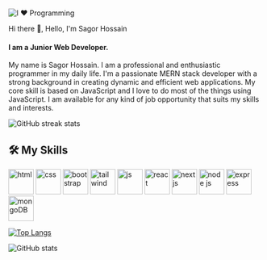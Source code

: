 ###


![I ❤ Programming](https://github.com/sagorcnits/sagorcnits/assets/130352065/3033a8cd-2aaf-4777-8138-e6c06ec21d05)


Hi there 👋, Hello, I'm Sagor Hossain
#### I am a Junior Web Developer.
My name is Sagor Hossain. I am a professional and enthusiastic programmer in my daily life.
I'm a passionate MERN stack developer with a strong background in creating dynamic and efficient web applications.
My core skill is based on JavaScript and I love to do most of the things using JavaScript. 
I am available for any kind of job opportunity that suits my skills and interests.


![GitHub streak stats](https://streak-stats.demolab.com/?user=sagorcnits) 

## 🛠 My Skills
<div>
 <img src="https://i.ibb.co/T4Fh5sL/html.webp" alt="html" width="50"/>
 <img src="https://i.ibb.co/RQWDpK5/css.webp" alt="css" width="50"/>
 <img src="https://i.ibb.co/KjCd9Q8/bootstrap.webp" alt="bootstrap" width="50"/>
 <img src="https://i.ibb.co/fCF2gZ9/tailwind.webp" alt="tailwind" width="50"/>
 <img src="https://i.ibb.co/PtdHFDv/javascript.jpg" alt="js" width="50"/>
 <img src="https://i.ibb.co/cDJSJZW/react.webp" alt="react" width="50"/>
 <img src="https://i.ibb.co/hf6dzts/next-js.webp" alt="next js" width="50"/>
 <img src="https://i.ibb.co/rmB62Cq/node.webp" alt="node js" width="50"/>
 <img src="https://i.ibb.co/V93cZSN/express.webp" alt="express" width="50"/>
 <img src="https://i.ibb.co/px8zZrT/mongoDB.webp" alt="mongoDB" width="50"/>
</div>




[![Top Langs](https://github-readme-stats.vercel.app/api/top-langs/?username=sagorcnits)](https://github.com/anuraghazra/github-readme-stats)

 ![GitHub stats](https://github-readme-stats.vercel.app/api?username=sagorcnits&show_icons=true)  
 



 

 


